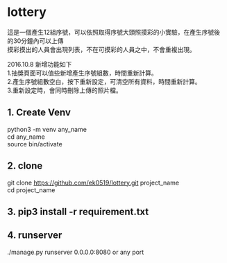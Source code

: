 # lottery

這是一個產生12組序號，可以依照取得序號大頭照摸彩的小實驗，在產生序號後的30分鐘內可以上傳  
摸彩摸出的人員會出現列表，不在可摸彩的人員之中，不會重複出現。  

2016.10.8 新增功能如下  
1.抽獎頁面可以值些新增產生序號組數，時間重新計算。  
2.產生序號組數空白，按下重新設定，可清空所有資料，時間重新計算。  
3.重新設定時，會同時刪除上傳的照片檔。



## 1. Create Venv
python3 -m venv any_name  
cd any_name  
source bin/activate

## 2. clone
git clone https://github.com/ek0519/lottery.git  project_name  
cd project_name

## 3. pip3 install -r requirement.txt

## 4. runserver
./manage.py runserver 0.0.0.0:8080  or any port


